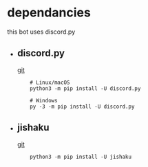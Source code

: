 # dependancies
this bot uses discord.py
* ## discord.py
  [git](https://github.com/Rapptz/discord.py)
  ```
      # Linux/macOS
      python3 -m pip install -U discord.py

      # Windows
      py -3 -m pip install -U discord.py
  ```
* ## jishaku
  [git](https://github.com/Gorialis/jishaku)
  ```
      python3 -m pip install -U jishaku
  ```
